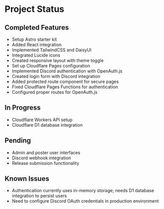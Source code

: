 # Project Status

## Completed Features

- Setup Astro starter kit
- Added React integration
- Implemented TailwindCSS and DaisyUI
- Integrated Lucide icons
- Created responsive layout with theme toggle
- Set up Cloudflare Pages configuration
- Implemented Discord authentication with OpenAuth.js
- Created login form with Discord integration
- Added protected route component for secure pages
- Fixed Cloudflare Pages Functions for authentication
- Configured proper routes for OpenAuth.js

## In Progress

- Cloudflare Workers API setup
- Cloudflare D1 database integration

## Pending

- Admin and poster user interfaces
- Discord webhook integration
- Release submission functionality

## Known Issues

- Authentication currently uses in-memory storage; needs D1 database integration to persist users
- Need to configure Discord OAuth credentials in production environment
